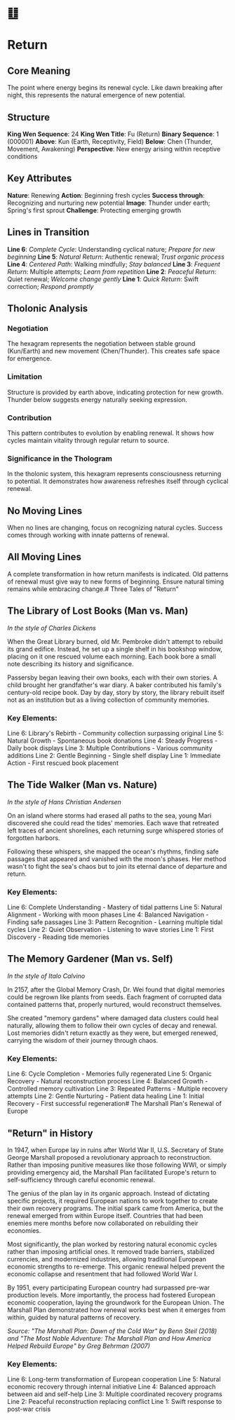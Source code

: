 # ䷗ 
# Return

## Core Meaning
The point where energy begins its renewal cycle. Like dawn breaking after night, this represents the natural emergence of new potential.

## Structure
**King Wen Sequence**: 24
**King Wen Title**: Fu (Return)
**Binary Sequence**: 1 (000001)
**Above**: Kun (Earth, Receptivity, Field)
**Below**: Chen (Thunder, Movement, Awakening)
**Perspective**: New energy arising within receptive conditions

## Key Attributes
**Nature**: Renewing
**Action**: Beginning fresh cycles
**Success through**: Recognizing and nurturing new potential
**Image**: Thunder under earth; Spring's first sprout
**Challenge**: Protecting emerging growth

## Lines in Transition
**Line 6**: *Complete Cycle*: Understanding cyclical nature; *Prepare for new beginning*
**Line 5**: *Natural Return*: Authentic renewal; *Trust organic process*
**Line 4**: *Centered Path*: Walking mindfully; *Stay balanced*
**Line 3**: *Frequent Return*: Multiple attempts; *Learn from repetition*
**Line 2**: *Peaceful Return*: Quiet renewal; *Welcome change gently*
**Line 1**: *Quick Return*: Swift correction; *Respond promptly*

## Tholonic Analysis
### Negotiation
The hexagram represents the negotiation between stable ground (Kun/Earth) and new movement (Chen/Thunder). This creates safe space for emergence.

### Limitation
Structure is provided by earth above, indicating protection for new growth. Thunder below suggests energy naturally seeking expression.

### Contribution
This pattern contributes to evolution by enabling renewal. It shows how cycles maintain vitality through regular return to source.

### Significance in the Thologram
In the tholonic system, this hexagram represents consciousness returning to potential. It demonstrates how awareness refreshes itself through cyclical renewal.

## No Moving Lines
When no lines are changing, focus on recognizing natural cycles. Success comes through working with innate patterns of renewal.

## All Moving Lines
A complete transformation in how return manifests is indicated. Old patterns of renewal must give way to new forms of beginning. Ensure natural timing remains while embracing change.# Three Tales of "Return"

## The Library of Lost Books (Man vs. Man)
*In the style of Charles Dickens*

When the Great Library burned, old Mr. Pembroke didn't attempt to rebuild its grand edifice. Instead, he set up a single shelf in his bookshop window, placing on it one rescued volume each morning. Each book bore a small note describing its history and significance.

Passersby began leaving their own books, each with their own stories. A child brought her grandfather's war diary. A baker contributed his family's century-old recipe book. Day by day, story by story, the library rebuilt itself not as an institution but as a living collection of community memories.

### Key Elements:
Line 6: Library's Rebirth - Community collection surpassing original
Line 5: Natural Growth - Spontaneous book donations
Line 4: Steady Progress - Daily book displays
Line 3: Multiple Contributions - Various community additions
Line 2: Gentle Beginning - Single shelf display
Line 1: Immediate Action - First rescued book placement

## The Tide Walker (Man vs. Nature)
*In the style of Hans Christian Andersen*

On an island where storms had erased all paths to the sea, young Mari discovered she could read the tides' memories. Each wave that retreated left traces of ancient shorelines, each returning surge whispered stories of forgotten harbors.

Following these whispers, she mapped the ocean's rhythms, finding safe passages that appeared and vanished with the moon's phases. Her method wasn't to fight the sea's chaos but to join its eternal dance of departure and return.

### Key Elements:
Line 6: Complete Understanding - Mastery of tidal patterns
Line 5: Natural Alignment - Working with moon phases
Line 4: Balanced Navigation - Finding safe passages
Line 3: Pattern Recognition - Learning multiple tidal cycles
Line 2: Quiet Observation - Listening to wave stories
Line 1: First Discovery - Reading tide memories

## The Memory Gardener (Man vs. Self)
*In the style of Italo Calvino*

In 2157, after the Global Memory Crash, Dr. Wei found that digital memories could be regrown like plants from seeds. Each fragment of corrupted data contained patterns that, properly nurtured, would reconstruct themselves.

She created "memory gardens" where damaged data clusters could heal naturally, allowing them to follow their own cycles of decay and renewal. Lost memories didn't return exactly as they were, but emerged renewed, carrying the wisdom of their journey through chaos.

### Key Elements:
Line 6: Cycle Completion - Memories fully regenerated
Line 5: Organic Recovery - Natural reconstruction process
Line 4: Balanced Growth - Controlled memory cultivation
Line 3: Repeated Patterns - Multiple recovery attempts
Line 2: Gentle Nurturing - Patient data healing
Line 1: Initial Recovery - First successful regeneration# The Marshall Plan's Renewal of Europe

## "Return" in History

In 1947, when Europe lay in ruins after World War II, U.S. Secretary of State George Marshall proposed a revolutionary approach to reconstruction. Rather than imposing punitive measures like those following WWI, or simply providing emergency aid, the Marshall Plan facilitated Europe's return to self-sufficiency through careful economic renewal.

The genius of the plan lay in its organic approach. Instead of dictating specific projects, it required European nations to work together to create their own recovery programs. The initial spark came from America, but the renewal emerged from within Europe itself. Countries that had been enemies mere months before now collaborated on rebuilding their economies.

Most significantly, the plan worked by restoring natural economic cycles rather than imposing artificial ones. It removed trade barriers, stabilized currencies, and modernized industries, allowing traditional European economic strengths to re-emerge. This organic renewal helped prevent the economic collapse and resentment that had followed World War I.

By 1951, every participating European country had surpassed pre-war production levels. More importantly, the process had fostered European economic cooperation, laying the groundwork for the European Union. The Marshall Plan demonstrated how renewal works best when it emerges from within, guided by natural patterns of recovery.

*Source: "The Marshall Plan: Dawn of the Cold War" by Benn Steil (2018) and "The Most Noble Adventure: The Marshall Plan and How America Helped Rebuild Europe" by Greg Behrman (2007)*

### Key Elements:
Line 6: Long-term transformation of European cooperation
Line 5: Natural economic recovery through internal initiative
Line 4: Balanced approach between aid and self-help
Line 3: Multiple coordinated recovery programs
Line 2: Peaceful reconstruction replacing conflict
Line 1: Swift response to post-war crisis